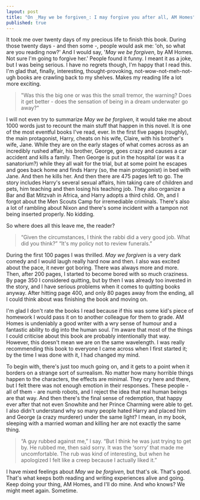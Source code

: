 ```yaml
---
layout: post
title: "On _May we be forgiven_: I may forgive you after all, AM Homes"
published: true
---
```


It took me over twenty days of my precious life to finish this book. During those twenty days - and then some -, people would ask me: 'oh, so what are you reading now?' And I would say, '_May we be forgiven_, by AM Homes. Not sure I'm going to forgive her.' People found it funny. I meant it as a joke, but I was being serious. I have no regrets though, I'm happy that I read this. I'm glad that, finally, interesting, thought-provoking, not-wow-not-meh-not-ugh books are crawling back to my shelves. Makes my reading life a lot more exciting.


>"Was this the big one or was this the small tremor, the warning? Does it get better - does the sensation of being in a dream underwater go away?" 


I will not even try to summarize _May we be forgiven_, it would take me about 1000 words just to recount the main stuff that happen in this novel. It is one of the most eventful books I've read, ever. In the first five pages (roughly), the main protagonist, Harry, cheats on his wife, Claire, with his brother's wife, Jane. While they are on the early stages of what comes across as an incredibly rushed affair, his brother, George, goes crazy and causes a car accident and kills a family. Then George is put in the hospital (or was it a sanatorium?) while they all wait for the trial, but at some point he escapes and goes back home and finds Harry (so, the main protagonist) in bed with Jane. And then he kills her. And then there are 475 pages left to go. The story includes Harry's several sexual affairs, him taking care of children and pets, him teaching and then losing his teaching job. They also organize a Bar and Bat Mitzvah in Africa, and Harry adopts a third child. Oh, and I forgot about the Men Scouts Camp for irremediable criminals. There's also a lot of rambling about Nixon and there's some incident with a tampon not being inserted properly. No kidding. 


So where does all this leave me, the reader?


>“Given the circumstances, I think the rabbi did a very good job. What did you think?”
“It's my policy not to review funerals.” 


During the first 100 pages I was thrilled. _May we forgiven_ is a very dark comedy and I would laugh really hard now and then. I also was excited about the pace, it never got boring. There was always more and more. Then, after 200 pages, I started to become bored with so much craziness. By page 350 I considered quitting, but by then I was already too invested in the story, and I have serious problems when it comes to quitting books anyway. After hitting page 400, and only 80 pages away from the ending, all I could think about was finishing the book and moving on.


I'm glad I don't rate the books I read because if this was some kid's piece of homework I would pass it on to another colleague for them to grade. AM Homes is undeniably a good writer with a wry sense of humour and a fantastic ability to dig into the human soul. I'm aware that most of the things I could criticise about this book are probably intentionally that way. However, this doesn't mean we are on the same wavelength. I was really recommending this book to everyone I came across when I first started it; by the time I was done with it, I had changed my mind.


To begin with, there's just too much going on, and it gets to a point when it borders on a strange sort of surrealism. No matter how many horrible things happen to the characters, the effects are minimal. They cry here and there, but I felt there was not enough emotion in their responses. These people - all of them - are numb robots, and I reject the idea that real human beings are that way. And then there's the final sense of redemption, that happy ever after that not even Snowhite and her Prince Charming were able to get. I also didn't understand why so many people hated Harry and placed him and George (a crazy murderer) under the same light? I mean, in my book, sleeping with a married woman and killing her are not exactly the same thing.


>“A guy rubbed against me,” I say. “But I think he was just trying to get by. He rubbed me, then said sorry. It was the ‘sorry’ that made me uncomfortable. The rub was kind of interesting, but when he apologized I felt like a creep because I actually liked it.” 


I have mixed feelings about _May we be forgiven_, but that's ok. That's good. That's what keeps both reading and writing experiences alive and going. Keep doing your thing, AM Homes, and I'll do mine. And who knows? We might meet again. Sometime.
